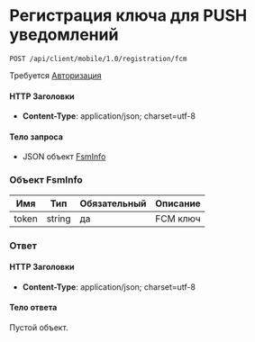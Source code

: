 # Регистрация ключа для PUSH уведомлений

`POST /api/client/mobile/1.0/registration/fcm`

Требуется [Авторизация](hmac.md)
#### HTTP Заголовки
* **Content-Type**: application/json; charset=utf-8

#### Тело запроса
* JSON объект [FsmInfo](#FsmInfo-fields)

<a name="FsmInfo-fields"></a>
### Объект FsmInfo

Имя | Тип | Обязательный | Описание
--- | --- | --- | ---
token | string | да | FCM ключ

### Ответ

#### HTTP Заголовки
* **Content-Type**: application/json; charset=utf-8

#### Тело ответа
Пустой объект.
